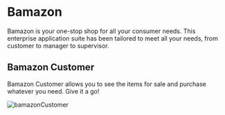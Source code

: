 # Bamazon

Bamazon is your one-stop shop for all your consumer needs. This enterprise application suite has been tailored to meet all your needs, from customer to manager to supervisor.

## Bamazon Customer

Bamazon Customer allows you to see the items for sale and purchase whatever you need. Give it a go!

![bamazonCustomer](/images/bamazonCustomer.gif)